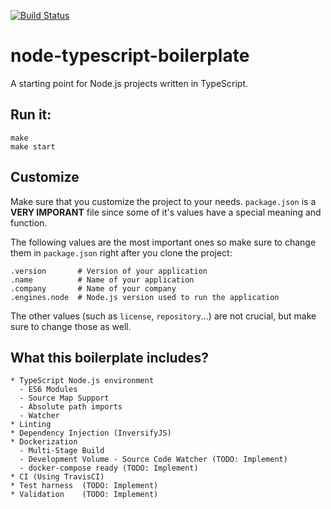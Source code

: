 [![Build
Status](https://travis-ci.org/DusanDimitric/node-typescript-boilerplate.svg?branch=master)](https://travis-ci.org/DusanDimitric/node-typescript-boilerplate)

# node-typescript-boilerplate

A starting point for Node.js projects written in TypeScript.

## Run it:

```
make
make start
```

## Customize

Make sure that you customize the project to your needs. `package.json` is a
**VERY IMPORANT** file since some of it's values have a special meaning and
function.

The following values are the most important ones so make sure to change them in
`package.json` right after you clone the project:
```
.version       # Version of your application
.name          # Name of your application
.company       # Name of your company
.engines.node  # Node.js version used to run the application
```

The other values (such as `license`, `repository`...) are not crucial, but make
sure to change those as well.

## What this boilerplate includes?

```
* TypeScript Node.js environment
  - ES6 Modules
  - Source Map Support
  - Absolute path imports
  - Watcher
* Linting
* Dependency Injection (InversifyJS)
* Dockerization
  - Multi-Stage Build
  - Development Volume - Source Code Watcher (TODO: Implement)
  - docker-compose ready (TODO: Implement)
* CI (Using TravisCI)
* Test harness  (TODO: Implement)
* Validation    (TODO: Implement)
```
